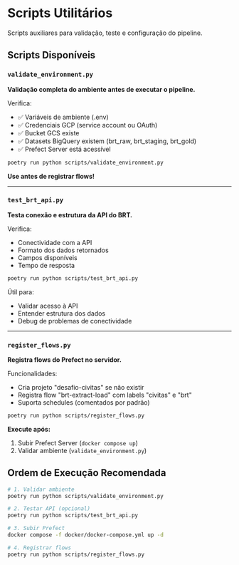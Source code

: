 # Scripts Utilitários

Scripts auxiliares para validação, teste e configuração do pipeline.

## Scripts Disponíveis

### `validate_environment.py`
**Validação completa do ambiente antes de executar o pipeline.**

Verifica:
- ✅ Variáveis de ambiente (.env)
- ✅ Credenciais GCP (service account ou OAuth)
- ✅ Bucket GCS existe
- ✅ Datasets BigQuery existem (brt_raw, brt_staging, brt_gold)
- ✅ Prefect Server está acessível

```bash
poetry run python scripts/validate_environment.py
```

**Use antes de registrar flows!**

---

### `test_brt_api.py`
**Testa conexão e estrutura da API do BRT.**

Verifica:
- Conectividade com a API
- Formato dos dados retornados
- Campos disponíveis
- Tempo de resposta

```bash
poetry run python scripts/test_brt_api.py
```

Útil para:
- Validar acesso à API
- Entender estrutura dos dados
- Debug de problemas de conectividade

---

### `register_flows.py`
**Registra flows do Prefect no servidor.**

Funcionalidades:
- Cria projeto "desafio-civitas" se não existir
- Registra flow "brt-extract-load" com labels "civitas" e "brt"
- Suporta schedules (comentados por padrão)

```bash
poetry run python scripts/register_flows.py
```

**Execute após:**
1. Subir Prefect Server (`docker compose up`)
2. Validar ambiente (`validate_environment.py`)

## Ordem de Execução Recomendada

```bash
# 1. Validar ambiente
poetry run python scripts/validate_environment.py

# 2. Testar API (opcional)
poetry run python scripts/test_brt_api.py

# 3. Subir Prefect
docker compose -f docker/docker-compose.yml up -d

# 4. Registrar flows
poetry run python scripts/register_flows.py
```
